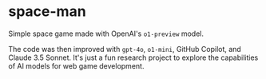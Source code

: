 # space-man
 
Simple space game made with OpenAI's `o1-preview` model. 

The code was then improved with `gpt-4o`, `o1-mini`, GitHub Copilot, 
and Claude 3.5 Sonnet. It's just a fun research project to explore 
the capabilities of AI models for web game development.